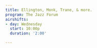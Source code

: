 ```yaml
---
title: Ellington, Monk, Trane, & more.
program: The Jazz Forum
airshifts:
- day: Wednesday
  start: 10:00p
  duration: '2:00'

---
```

